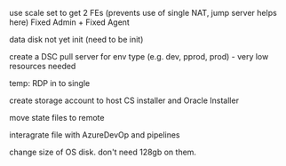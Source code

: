 use scale set to get 2 FEs (prevents use of single NAT, jump server helps here)
Fixed Admin + Fixed Agent

data disk not yet init (need to be init)

create a DSC pull server for env type (e.g. dev, pprod, prod) - very low resources needed

temp: RDP in to single

create storage account to host CS installer and Oracle Installer

move state files to remote

interagrate file with AzureDevOp and pipelines

change size of OS disk. don't need 128gb on them.